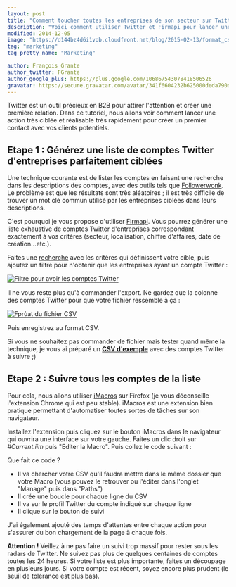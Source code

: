 ```yaml
---
layout: post
title: "Comment toucher toutes les entreprises de son secteur sur Twitter en 10 minutes"
description: "Voici comment utiliser Twitter et Firmapi pour lancer une action ciblée auprès de clients potentiels en quelques minutes."
modified: 2014-12-05
image: "https://d144bz4d6i1vob.cloudfront.net/blog/2015-02-13/format_csv_comptes_twitter.png"
tag: "marketing"
tag_pretty_name: "Marketing"

author: François Grante
author_twitter: FGrante
author_google_plus: https://plus.google.com/106867543078418506526
gravatar: https://secure.gravatar.com/avatar/341f6604232b625000deda790d8d39cd?d=mm&s=30&r=G
---
```


Twitter est un outil précieux en B2B pour attirer l'attention et créer une première relation. Dans ce tutoriel, nous allons voir comment lancer une action très ciblée et réalisable très rapidement pour créer un premier contact avec vos clients potentiels.

## Etape 1 : Générez une liste de comptes Twitter d'entreprises parfaitement ciblées

Une technique courante est de lister les comptes en faisant une recherche dans les descriptions des comptes, avec des outils tels que <a href="https://followerwonk.com/" target="_blank">Followerwonk</a>. Le problème est que les résultats sont très aléatoires ; il est très difficile de trouver un mot clé commun utilisé par les entreprises ciblées dans leurs descriptions.

C'est pourquoi je vous propose d'utiliser <a href="https://firmapi.com">Firmapi</a>. Vous pourrez générer une liste exhaustive de comptes Twitter d'entreprises correspondant exactement à vos critères (secteur, localisation, chiffre d'affaires, date de création...etc.).

Faites une <a href="https://firmapi.com/advanced_search">recherche</a> avec les critères qui définissent votre cible, puis ajoutez un filtre pour n'obtenir que les entreprises ayant un compte Twitter :

<img alt="Filtre pour avoir les comptes Twitter" src="https://d144bz4d6i1vob.cloudfront.net/blog/2015-02-13/twitter_filter.gif" style="border-bottom: 1px solid #333;" class="img-responsive">

Il ne vous reste plus qu'à commander l'export. Ne gardez que la colonne des comptes Twitter pour que votre fichier ressemble à ça :

<img alt="Fprùat du fichier CSV" src="https://d144bz4d6i1vob.cloudfront.net/blog/2015-02-13/format_csv_comptes_twitter.png" style="border-bottom: 1px solid #333;" class="img-responsive">

Puis enregistrez au format CSV.

Si vous ne souhaitez pas commander de fichier mais tester quand même la technique, je vous ai préparé un <a href="https://d144bz4d6i1vob.cloudfront.net/blog/2015-02-13/tofollow.csv">**CSV d'exemple**</a> avec des comptes Twitter à suivre ;)

## Etape 2 : Suivre tous les comptes de la liste

Pour cela, nous allons utiliser <a href="https://addons.mozilla.org/fr/firefox/addon/imacros-for-firefox/" target="_blank">iMacros</a> sur Firefox (je vous déconseille l'extension Chrome qui est peu stable). iMacros est une extension bien pratique permettant d'automatiser toutes sortes de tâches sur son navigateur.

Installez l'extension puis cliquez sur le bouton iMacros dans le navigateur qui ouvrira une interface sur votre gauche. Faites un clic droit sur *#Current.iim* puis "Editer la Macro". Puis collez le code suivant :

<script src="https://gist.github.com/FGrante/f7b906353940677bf88d.js"></script>

Que fait ce code ?

* Il va chercher votre CSV qu'il faudra mettre dans le même dossier que votre Macro (vous pouvez le retrouver ou l'éditer dans l'onglet "Manage" puis dans "Paths")
* Il crée une boucle pour chaque ligne du CSV
* Il va sur le profil Twitter du compte indiqué sur chaque ligne
* Il clique sur le bouton de suivi

J'ai également ajouté des temps d'attentes entre chaque action pour s'assurer du bon chargement de la page à chaque fois.

**Attention !**
Veillez à ne pas faire un suivi trop massif pour rester sous les radars de Twitter. Ne suivez pas plus de quelques centaines de comptes toutes les 24 heures. Si votre liste est plus importante, faites un découpage en plusieurs jours. Si votre compte est récent, soyez encore plus prudent (le seuil de tolérance est plus bas).
